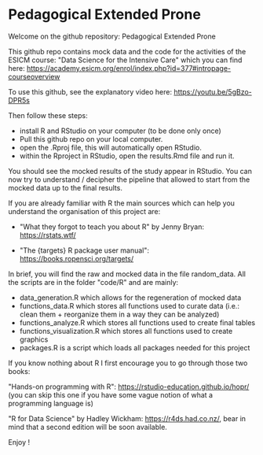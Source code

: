# Pedagogical Extended Prone

Welcome on the github repository: Pedagogical Extended Prone

This github repo contains mock data and the code for the activities of the ESICM course: "Data Science for the Intensive Care" which 
you can find here: https://academy.esicm.org/enrol/index.php?id=377#intropage-courseoverview

To use this github, see the explanatory video here: https://youtu.be/5gBzo-DPR5s

Then follow these steps: 
- install R and RStudio on your computer (to be done only once)
- Pull this github repo on your local computer. 
- open the .Rproj file, this will automatically open RStudio. 
- within the Rproject in RStudio, open the results.Rmd file and run it. 

You should see the mocked results of the study appear in RStudio. 
You can now try to understand / decipher the pipeline that allowed to start from the mocked data up to the final results. 

If you are already familiar with R the main sources which can help you understand the organisation of this project are: 

- "What they forgot to teach you about R" by Jenny Bryan: https://rstats.wtf/

- "The {targets} R package user manual": https://books.ropensci.org/targets/

In brief, you will find the raw and mocked data in the file random_data. All the scripts are in the folder "code/R" and are mainly: 
- data_generation.R which allows for the regeneration of mocked data
- functions_data.R which stores all functions used to curate data (i.e.: clean them + reorganize them in a way they can be analyzed)
- functions_analyze.R which stores all functions used to create final tables
- functions_visualization.R which stores all functions used to create graphics
- packages.R is a script which loads all packages needed for this project

If you know nothing about R I first encourage you to go through those two books: 

"Hands-on programming with R": https://rstudio-education.github.io/hopr/ (you can skip this one if you have some vague notion of what a programming language is)

"R for Data Science" by Hadley Wickham: https://r4ds.had.co.nz/, bear in mind that a second edition will be soon available. 

Enjoy ! 

